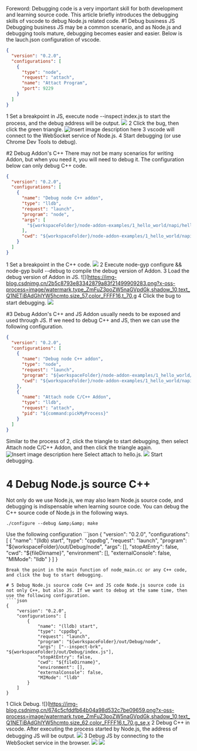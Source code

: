Foreword: Debugging code is a very important skill for both development and learning source code. This article briefly introduces the debugging skills of vscode to debug Node.js related code.
#1 Debug business JS
Debugging business JS may be a common scenario, and as Node.js and debugging tools mature, debugging becomes easier and easier. Below is the lauch.json configuration of vscode.

```json
{
  "version": "0.2.0",
  "configurations": [
    {
      "type": "node",
      "request": "attach",
      "name": "Attact Program",
      "port": 9229
    }
  ]
}
```

1 Set a breakpoint in JS, execute node --inspect index.js to start the process, and the debug address will be output.
![](https://img-blog.csdnimg.cn/b1d67620b96c4c07a0b48b390ec940a6.png)
2 Click the bug, then click the green triangle. ![Insert image description here](https://img-blog.csdnimg.cn/2b64913e72c34405b903aaba3a3b1472.png?x-oss-process=image/watermark,type_ZmFuZ3poZW5naGVpdGk,shadow_10,text_aHR0cHM6Ly9ibG9nLmNzZG4ubmV0L17RIRUFOQLS===,size_FFFF0,FFARUFOQVLS)
3 vscode will connect to the WebSocket service of Node.js.
4 Start debugging (or use Chrome Dev Tools to debug).

#2 Debug Addon's C++
There may not be many scenarios for writing Addon, but when you need it, you will need to debug it. The configuration below can only debug C++ code.

```json
{
  "version": "0.2.0",
  "configurations": [
    {
      "name": "Debug node C++ addon",
      "type": "lldb",
      "request": "launch",
      "program": "node",
      "args": [
        "${workspaceFolder}/node-addon-examples/1_hello_world/napi/hello.js"
      ],
      "cwd": "${workspaceFolder}/node-addon-examples/1_hello_world/napi"
    }
  ]
}
```

1 Set a breakpoint in the C++ code.
![](https://img-blog.csdnimg.cn/71b5921b90254b8a8cdcd809bd1d1135.png?x-oss-process=image/watermark,type_ZmFuZ3poZW5naGVpdGk,shadow_10,text_Q1NETiBAdGhlYW5hcmto,size_49,color_FFFFFF,t_x_70,g_se)
2 Execute node-gyp configure &amp;&amp; node-gyp build --debug to compile the debug version of Addon.
3 Load the debug version of Addon in JS.
![](https://img-blog.csdnimg.cn/2b5c8793e83342879a83f21499909283.png?x-oss-process=image/watermark,type_ZmFuZ3poZW5naGVpdGk,shadow_10,text_Q1NETiBAdGhlYW5hcmto,size_57,color_FFFF16,t_70,g
4 Click the bug to start debugging.
![](https://img-blog.csdnimg.cn/4591a59721e74f5693c67d5d45d11bfa.png?x-oss-process=image/watermark,type_ZmFuZ3poZW5naGVpdGk,shadow_10,text_Q1NETiBAdGhlYW5hcmto,size_52,color_FFFFFF,t_70,g_se)

#3 Debug Addon's C++ and JS
Addon usually needs to be exposed and used through JS. If we need to debug C++ and JS, then we can use the following configuration.

```json
{
  "version": "0.2.0",
  "configurations": [
    {
      "name": "Debug node C++ addon",
      "type": "node",
      "request": "launch",
      "program": "${workspaceFolder}/node-addon-examples/1_hello_world/napi/hello.js",
      "cwd": "${workspaceFolder}/node-addon-examples/1_hello_world/napi"
    },
    {
      "name": "Attach node C/C++ Addon",
      "type": "lldb",
      "request": "attach",
      "pid": "${command:pickMyProcess}"
    }
  ]
}
```

Similar to the process of 2, click the triangle to start debugging, then select Attach node C/C++ Addon, and then click the triangle again. ![Insert image description here](https://img-blog.csdnimg.cn/c97b14f3fb724cb4bf8beb79e7e0f0c5.png?x-oss-process=image/watermark,type_ZmFuZ3poZW5naGVpdGk,shadow_10,text_Q1NETiBAdGhlYW5hcmto,size_16,color,x_FFFFF6,t_70)
Select attach to hello.js.
![](https://img-blog.csdnimg.cn/4e2fc471d1734cceb4f4e382057515d1.png?x-oss-process=image/watermark,type_ZmFuZ3poZW5naGVpdGk,shadow_10,text_Q1NETiBAdGhlYW5hcmto,size_62,color_FFFFFF,t_x_70,g_se)
Start debugging.

# 4 Debug Node.js source C++

Not only do we use Node.js, we may also learn Node.js source code, and debugging is indispensable when learning source code. You can debug the C++ source code of Node.js in the following ways.

```text
./configure --debug &amp;&amp; make
```

Use the following configuration ```json
{
"version": "0.2.0",
"configurations": [
{
"name": "(lldb) start",
"type": "cppdbg",
"request": "launch",
"program": "${workspaceFolder}/out/Debug/node", 
             "args": [], 
             "stopAtEntry": false, 
             "cwd": "${fileDirname}",
"environment": [],
"externalConsole": false,
"MIMode": "lldb"
}
]
}

`````
Break the point in the main function of node_main.cc or any C++ code, and click the bug to start debugging.

# 5 Debug Node.js source code C++ and JS code Node.js source code is not only C++, but also JS. If we want to debug at the same time, then use the following configuration.
````json
{
    "version": "0.2.0",
    "configurations": [
        {
            "name": "(lldb) start",
            "type": "cppdbg",
            "request": "launch",
            "program": "${workspaceFolder}/out/Debug/node",
            "args": ["--inspect-brk", "${workspaceFolder}/out/Debug/index.js"],
            "stopAtEntry": false,
            "cwd": "${fileDirname}",
            "environment": [],
            "externalConsole": false,
            "MIMode": "lldb"
        }
    ]
}
`````

1 Click Debug.
![](https://img-blog.csdnimg.cn/674c5cfddfb64b04a98d532c7be09659.png?x-oss-process=image/watermark,type_ZmFuZ3poZW5naGVpdGk,shadow_10,text_Q1NETiBAdGhlYW5hcmto,size_62,color_FFFF16,t_70,g_se,x
2 Debug C++ in vscode. After executing the process started by Node.js, the address of debugging JS will be output.
![](https://img-blog.csdnimg.cn/cbe5de2a0c1e47d68d9db1c35183b287.png)
3 Debug JS by connecting to the WebSocket service in the browser.
![](https://img-blog.csdnimg.cn/5642810b42734b1bbea7d2aa981798cf.png)
![](https://img-blog.csdnimg.cn/8f3ae91621444e5885b8fe52de291738.png)
